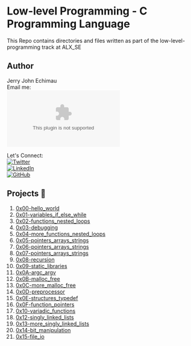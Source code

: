 # Low-level Programming - C Programming Language

This Repo contains directories and files written as part of the low-level-programming track at ALX_SE

## Author
Jerry John Echimau <br>
Email me: <br>
![Email](mailto:jerryjohne77@gmail.com) <br>

Let's Connect: <br>
[![Twitter](https://img.shields.io/twitter/url?label=Follow&style=social&url=https%3A%2F%2Ftwitter.com%2Fjerry_e_john)](https://twitter.com/jerry_e_john) <br>
[![LinkedIn](https://img.shields.io/badge/LinkedIn-Connect-blue?style=social&logo=linkedin)](https://www.linkedin.com/in/echimau) <br>
[![GitHub](https://img.shields.io/badge/GitHub-Profile-blue?style=social&logo=github)](https://github.com/JerryEchimau) <br>

## Projects :file_folder:

1. [0x00-hello_world](https://github.com/JerryEchimau/alx-low_level_programming/tree/master/0x00-hello_world)
2. [0x01-variables_if_else_while](https://github.com/JerryEchimau/alx-low_level_programming/tree/master/0x01-variables_if_else_while)
3. [0x02-functions_nested_loops](https://github.com/JerryEchimau/alx-low_level_programming/tree/master/0x02-functions_nested_loops)
4. [0x03-debugging](https://github.com/JerryEchimau/alx-low_level_programming/tree/master/0x03-debugging)
5. [0x04-more_functions_nested_loops](https://github.com/JerryEchimau/alx-low_level_programming/tree/master/0x04-more_functions_nested_loops)
6. [0x05-pointers_arrays_strings](https://github.com/JerryEchimau/alx-low_level_programming/tree/master/0x05-pointers_arrays_strings)
7. [0x06-pointers_arrays_strings](https://github.com/JerryEchimau/alx-low_level_programming/tree/master/0x06-pointers_arrays_strings)
8. [0x07-pointers_arrays_strings](https://github.com/JerryEchimau/alx-low_level_programming/tree/master/0x07-pointers_arrays_strings)
9. [0x08-recursion](https://github.com/JerryEchimau/alx-low_level_programming/tree/master/0x08-recursion)
10. [0x09-static_libraries](https://github.com/JerryEchimau/alx-low_level_programming/tree/master/0x09-static_libraries)
11. [0x0A-argc_argv](https://github.com/JerryEchimau/alx-low_level_programming/tree/master/0x0A-argc_argv)
12. [0x0B-malloc_free](https://github.com/JerryEchimau/alx-low_level_programming/tree/master/0x0B-malloc_free)
13. [0x0C-more_malloc_free](https://github.com/JerryEchimau/alx-low_level_programming/tree/master/0x0C-more_malloc_free)
14. [0x0D-preprocessor](https://github.com/JerryEchimau/alx-low_level_programming/tree/master/0x0D-preprocessor)
15. [0x0E-structures_typedef](https://github.com/JerryEchimau/alx-low_level_programming/tree/master/0x0E-structures_typedef)
16. [0x0F-function_pointers](https://github.com/JerryEchimau/alx-low_level_programming/tree/master/0x0F-function_pointers)
17. [0x10-variadic_functions](https://github.com/JerryEchimau/alx-low_level_programming/tree/master/0x10-variadic_functions)
18. [0x12-singly_linked_lists](https://github.com/JerryEchimau/alx-low_level_programming/tree/master/0x12-singly_linked_lists)
19. [0x13-more_singly_linked_lists](https://github.com/JerryEchimau/alx-low_level_programming/tree/master/0x13-more_singly_linked_lists)
20. [0x14-bit_manipulation](https://github.com/JerryEchimau/alx-low_level_programming/tree/master/0x14-bit_manipulation)
21. [0x15-file_io](https://github.com/JerryEchimau/alx-low_level_programming/tree/master/0x15-file_io)
